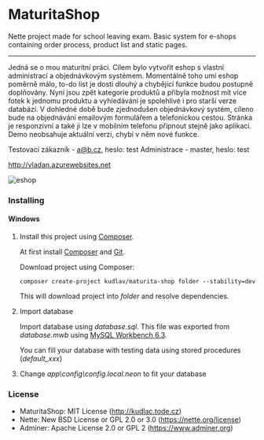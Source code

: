 # MaturitaShop
Nette project made for school leaving exam. Basic system for e-shops containing order process, product list and static pages.

---
Jedná se o mou maturitní práci. Cílem bylo vytvořit eshop s vlastní administrací a objednávkovým systémem. Momentálně toho umí eshop poměrně málo, to-do list je dosti dlouhý a chybějící funkce budou postupně doplňovány. Nyní jsou zpět kategorie produktů a přibyla možnost mít více fotek k jednomu produktu a vyhledávání je spolehlivé i pro starší verze databází. V dohledné době bude zjednodušen objednávkový systém, cíleno bude na objednávání emailovým formulářem a telefonickou cestou. Stránka je responzivní a také ji lze v mobilním telefonu připnout stejně jako aplikaci. Demo neobsahuje aktuální verzi, chybí v něm nové funkce.

Testovací zákazník - a@b.cz, heslo: test
Administrace - master, heslo: test

http://vladan.azurewebsites.net

![eshop](http://kudlac.tode.cz/myown/maturamac.png)

### Installing
#### Windows
1. Install this project using [Composer](https://getcomposer.org/).

   At first install [Composer](https://getcomposer.org/) and [Git](https://git-scm.com/).

   Download project using Composer:
   ```
   composer create-project kudlav/maturita-shop folder --stability=dev
   ```

   This will download project into *folder* and resolve dependencies.

2. Import database

   Import database using *database.sql*. This file was exported from *database.mwb* using [MySQL Workbench 6.3](https://downloads.mysql.com/archives/workbench/).

   You can fill your database with testing data using stored procedures (*default_xxx*)

3. Change *app\config\config.local.neon*  to fit your database

### License
- MaturitaShop: MIT License (http://kudlac.tode.cz)
- Nette: New BSD License or GPL 2.0 or 3.0 (https://nette.org/license)
- Adminer: Apache License 2.0 or GPL 2 (https://www.adminer.org)
